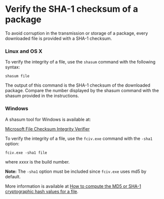 # Verify the SHA-1 checksum of a package

To avoid corruption in the transmission or storage of a package, every downloaded file is provided with a SHA-1 checksum.

### Linux and OS X

To verify the integrity of a file, use the `shasum` command with the following syntax:

```
shasum file
```

The output of this command is the SHA-1 checksum of the downloaded package. Compare the number displayed by the shasum command with the shasum provided in the instructions.

### Windows

A shasum tool for Windows is available at:

[Microsoft File Checksum Integrity Verifier](http://www.microsoft.com/en-us/download/details.aspx?id=11533)

To verify the integrity of a file, use the `fciv.exe` command with the `-sha1` option:

```
fciv.exe -sha1 file
```

where _xxxx_ is the build number.

__Note:__ The `-sha1` option must be included since `fciv.exe` uses md5 by default. 

More information is available at [How to compute the MD5 or SHA-1 cryptographic hash values for a file](http://support2.microsoft.com/kb/889768).
